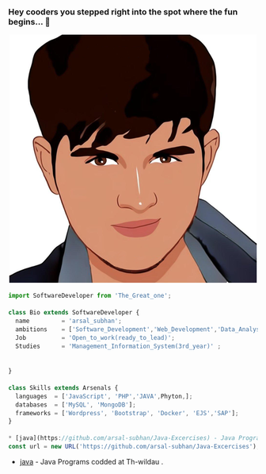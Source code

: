 ### Hey cooders you stepped right into the spot where the fun begins... 👋

<!--
**arsal-subhan/arsal-subhan** is a ✨ _special_ ✨ repository because its `README.md` (this file) appears on your GitHub profile.

Here are some ideas to get you started:

- 🔭 I’m currently working on ...
- 🌱 I’m currently learning ...
- 👯 I’m looking to collaborate on ...
- 🤔 I’m looking for help with ...
- 💬 Ask me about ...
- 📫 How to reach me: ...
- 😄 Pronouns: ...
- ⚡ Fun fact: ...
-->
<p align="center">
  <img src="https://github.com/arsal-subhan/arsal-subhan/raw/main/Arsal_Subhan .png" />
</p>

```js
import SoftwareDeveloper from 'The_Great_one';

class Bio extends SoftwareDeveloper {
  name         = 'arsal_subhan';
  ambitions    = ['Software_Development','Web_Development','Data_Analyst','Data_Management '];
  Job          = 'Open_to_work(ready_to_lead)';
  Studies      = 'Management_Information_System(3rd_year)' ;
 
 
}

class Skills extends Arsenals {
  languages  = ['JavaScript', 'PHP','JAVA',Phyton,];
  databases  = ['MySQL', 'MongoDB'];
  frameworks = ['Wordpress', 'Bootstrap', 'Docker', 'EJS','SAP'];
}

* [java](https://github.com/arsal-subhan/Java-Excercises) - Java Programs codded at Th-wildau .
const url = new URL('https://github.com/arsal-subhan/Java-Excercises');

```
* [java](https://github.com/arsal-subhan/Java-Excercises) - Java Programs codded at Th-wildau .


